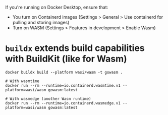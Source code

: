 If you're running on Docker Desktop, ensure that:
- You turn on Containerd images (Settings > General > Use containerd for pulling and storing images)
- Turn on WASM (Settings > Features in development > Enable Wasm)

# `buildx` extends build capabilities with BuildKit (like for Wasm)
```
docker buildx build --platform wasi/wasm -t gowasm .
```

```
# With wasmtime
docker run --rm --runtime=io.containerd.wasmtime.v1 --platform=wasi/wasm gowasm:latest

# With wasmedge (another Wasm runtime)
docker run --rm --runtime=io.containerd.wasmedge.v1 --platform=wasi/wasm gowasm:latest
```